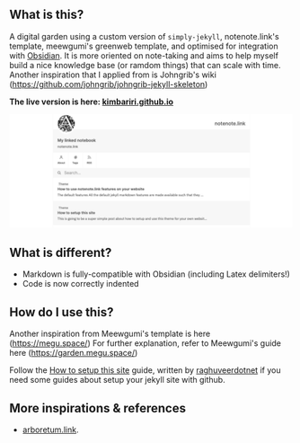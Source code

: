 
## What is this?

A digital garden using a custom version of `simply-jekyll`, notenote.link's template, meewgumi's greenweb template, and optimised for integration with [Obsidian](https://obsidian.md). It is more oriented on note-taking and aims to help myself build a nice knowledge base (or ramdom things) that can scale with time. Another inspiration that I applied from is Johngrib's wiki (https://github.com/johngrib/johngrib-jekyll-skeleton) 

**The live version is here: [kimbariri.github.io](https://kimbariri.github.io)**

![screenshot](/assets/img/screenshot.png)

## What is different?

- Markdown is fully-compatible with Obsidian (including Latex delimiters!)
- Code is now correctly indented

## How do I use this?

Another inspiration from Meewgumi's template is here (https://megu.space/) For further explanation, refer to Meewgumi's guide here (https://garden.megu.space/)

Follow the [How to setup this site](https://notenote.link/notes/how-to-setup-this-site) guide, written by [raghuveerdotnet](https://github.com/raghuveerdotnet) if you need some guides about setup your jekyll site with github.

## More inspirations & references
- [arboretum.link](https://www.arboretum.link/). 
